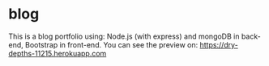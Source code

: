 # blog
This is a blog portfolio using: Node.js (with express) and mongoDB in back-end, Bootstrap in front-end.
You can see the preview on: https://dry-depths-11215.herokuapp.com
